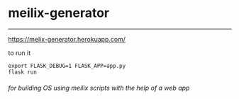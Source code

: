 # meilix-generator
------------------------------
https://melix-generator.herokuapp.com/


to run it 

```
export FLASK_DEBUG=1 FLASK_APP=app.py 
flask run
```




###### for building OS using meilix scripts with the help of a web app
